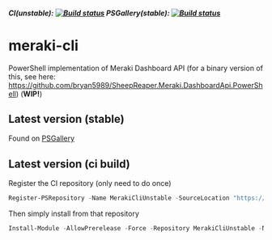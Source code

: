 ##### CI(unstable): [![Build status](https://ci.appveyor.com/api/projects/status/x0bxldt82wwfga2j?svg=true)](https://ci.appveyor.com/project/bryan5989/meraki-cli) PSGallery(stable): [![Build status](https://ci.appveyor.com/api/projects/status/x0bxldt82wwfga2j/branch/dev?svg=true)](https://ci.appveyor.com/project/bryan5989/meraki-cli/branch/psgallery-preview)
# meraki-cli
PowerShell implementation of Meraki Dashboard API (for a binary version of this, see here: https://github.com/bryan5989/SheepReaper.Meraki.DashboardApi.PowerShell) (__WIP!__)
## Latest version (stable)
Found on [PSGallery](https://www.powershellgallery.com/packages/Meraki.PSCLI/)
## Latest version (ci build)
Register the CI repository (only need to do once)
```PowerShell
Register-PSRepository -Name MerakiCliUnstable -SourceLocation "https://ci.appveyor.com/nuget/meraki-cli-psm"
```
Then simply install from that repository
```PowerShell
Install-Module -AllowPrerelease -Force -Repository MerakiCliUnstable -Name Meraki.PSCLI
```
